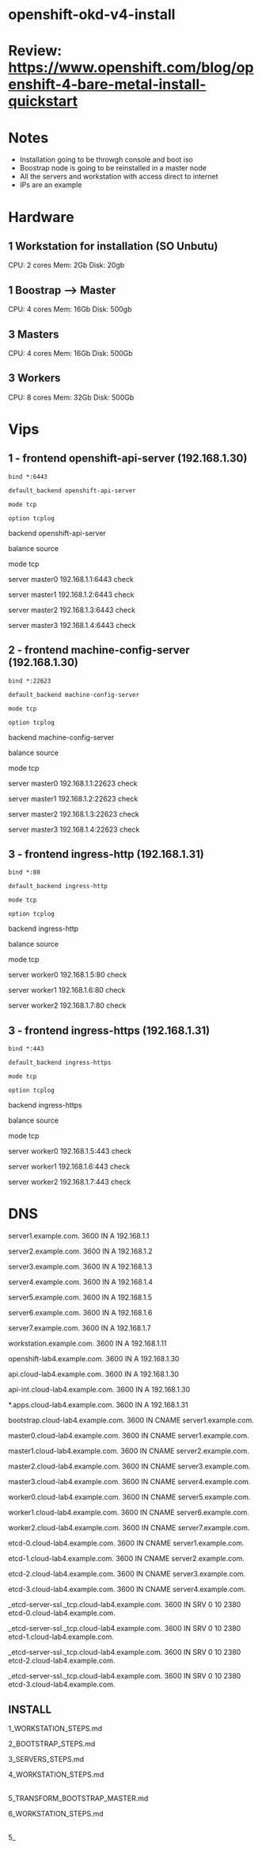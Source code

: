 # openshift-okd-v4-install

# Review: https://www.openshift.com/blog/openshift-4-bare-metal-install-quickstart

# Notes
- Installation going to be throwgh console and boot iso
- Boostrap node is going to be reinstalled in a master node
- All the servers and workstation with access direct to internet 
- IPs are an example

# Hardware
## 1 Workstation for installation (SO Unbutu)
CPU: 2 cores
Mem: 2Gb
Disk: 20gb
## 1 Boostrap --> Master
CPU: 4 cores
Mem: 16Gb
Disk: 500gb
## 3 Masters
CPU: 4 cores
Mem: 16Gb
Disk: 500Gb
## 3 Workers
CPU: 8 cores
Mem: 32Gb
Disk: 500Gb

# Vips
## 1 - frontend openshift-api-server (192.168.1.30)

    bind *:6443

    default_backend openshift-api-server

    mode tcp

    option tcplog
backend openshift-api-server <p>
balance source <p>
mode tcp <p>
server master0 192.168.1.1:6443 check <p>
server master1 192.168.1.2:6443 check <p>
server master2 192.168.1.3:6443 check <p>
server master3 192.168.1.4:6443 check <p>

## 2 - frontend machine-config-server (192.168.1.30)

    bind *:22623

    default_backend machine-config-server

    mode tcp

    option tcplog
backend machine-config-server <p>
balance source <p>
mode tcp <p>
server master0 192.168.1.1:22623 check <p>
server master1 192.168.1.2:22623 check <p>
server master2 192.168.1.3:22623 check <p>
server master3 192.168.1.4:22623 check <p>
## 3 - frontend ingress-http (192.168.1.31)

    bind *:80

    default_backend ingress-http

    mode tcp

    option tcplog
backend ingress-http <p>
balance source <p>
mode tcp <p>
server worker0 192.168.1.5:80 check <p>
server worker1 192.168.1.6:80 check <p>
server worker2 192.168.1.7:80 check <p>
## 3 - frontend ingress-https (192.168.1.31)

    bind *:443

    default_backend ingress-https

    mode tcp

    option tcplog
backend ingress-https <p>
balance source <p>
mode tcp <p>
server worker0 192.168.1.5:443 check <p>
server worker1 192.168.1.6:443 check <p>
server worker2 192.168.1.7:443 check <p>

# DNS
server1.example.com.	3600	IN	  A	192.168.1.1 <p> 
server2.example.com.	3600	IN	  A	192.168.1.2 <p> 
server3.example.com.	3600	IN	  A	192.168.1.3 <p> 
server4.example.com.	3600	IN	  A	192.168.1.4 <p> 
server5.example.com.	3600	IN	  A	192.168.1.5 <p> 
server6.example.com.	3600	IN	  A	192.168.1.6 <p> 
server7.example.com.	3600	IN	  A	192.168.1.7 <p>
workstation.example.com.	3600	IN	  A	192.168.1.11 <p> 
 <p> 
openshift-lab4.example.com.		3600	IN	A	192.168.1.30 <p> 
api.cloud-lab4.example.com.		3600	IN	A	192.168.1.30 <p> 
api-int.cloud-lab4.example.com.	3600	IN	A	192.168.1.30 <p> 
*.apps.cloud-lab4.example.com.	3600	IN	A	192.168.1.31 <p> 
bootstrap.cloud-lab4.example.com.	3600	IN	CNAME   server1.example.com. <p> 
master0.cloud-lab4.example.com.	3600	IN	CNAME   server1.example.com. <p> 
master1.cloud-lab4.example.com.	3600	IN	CNAME	server2.example.com. <p> 
master2.cloud-lab4.example.com.	3600	IN	CNAME   server3.example.com. <p> 
master3.cloud-lab4.example.com.	3600	IN	CNAME   server4.example.com. <p> 
worker0.cloud-lab4.example.com.	3600	IN	CNAME   server5.example.com. <p> 
worker1.cloud-lab4.example.com.	3600	IN	CNAME	server6.example.com.  <p> 
worker2.cloud-lab4.example.com.	3600	IN	CNAME	server7.example.com. <p> 
etcd-0.cloud-lab4.example.com.	3600	IN	CNAME   server1.example.com. <p> 
etcd-1.cloud-lab4.example.com.	3600	IN	CNAME	server2.example.com. <p> 
etcd-2.cloud-lab4.example.com.	3600	IN	CNAME   server3.example.com. <p> 
etcd-3.cloud-lab4.example.com.	3600	IN	CNAME   server4.example.com. <p> 
_etcd-server-ssl._tcp.cloud-lab4.example.com. 3600 IN SRV 0 10 2380 etcd-0.cloud-lab4.example.com. <p> 
_etcd-server-ssl._tcp.cloud-lab4.example.com. 3600 IN SRV 0 10 2380 etcd-1.cloud-lab4.example.com. <p> 
_etcd-server-ssl._tcp.cloud-lab4.example.com. 3600 IN SRV 0 10 2380 etcd-2.cloud-lab4.example.com. <p> 
_etcd-server-ssl._tcp.cloud-lab4.example.com. 3600 IN SRV 0 10 2380 etcd-3.cloud-lab4.example.com.  
    
## INSTALL
1_WORKSTATION_STEPS.md <p>
2_BOOTSTRAP_STEPS.md <p>
3_SERVERS_STEPS.md <p>
4_WORKSTATION_STEPS.md <p>    
5_TRANSFORM_BOOTSTRAP_MASTER.md <p>
6_WORKSTATION_STEPS.md <p>    
5_    
